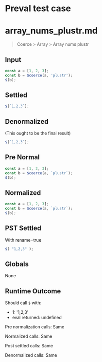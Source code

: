 # Preval test case

# array_nums_plustr.md

> Coerce > Array > Array nums plustr

## Input

`````js filename=intro
const a = [1, 2, 3];
const b = $coerce(a, 'plustr');
$(b);
`````

## Settled


`````js filename=intro
$(`1,2,3`);
`````

## Denormalized
(This ought to be the final result)

`````js filename=intro
$(`1,2,3`);
`````

## Pre Normal


`````js filename=intro
const a = [1, 2, 3];
const b = $coerce(a, `plustr`);
$(b);
`````

## Normalized


`````js filename=intro
const a = [1, 2, 3];
const b = $coerce(a, `plustr`);
$(b);
`````

## PST Settled
With rename=true

`````js filename=intro
$( "1,2,3" );
`````

## Globals

None

## Runtime Outcome

Should call `$` with:
 - 1: '1,2,3'
 - eval returned: undefined

Pre normalization calls: Same

Normalized calls: Same

Post settled calls: Same

Denormalized calls: Same
